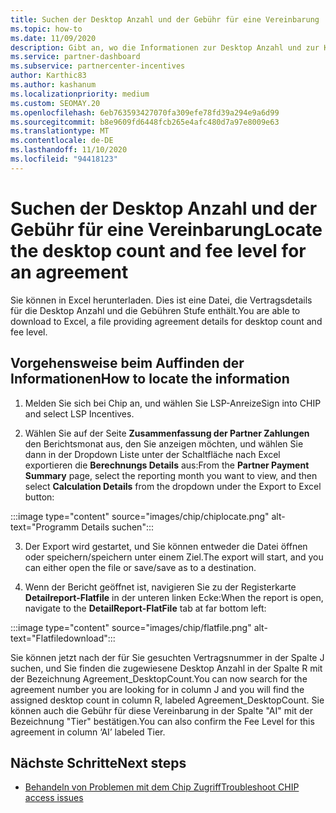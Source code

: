 ```yaml
---
title: Suchen der Desktop Anzahl und der Gebühr für eine Vereinbarung
ms.topic: how-to
ms.date: 11/09/2020
description: Gibt an, wo die Informationen zur Desktop Anzahl und zur Kosten Stufe in Chip ist.
ms.service: partner-dashboard
ms.subservice: partnercenter-incentives
author: Karthic83
ms.author: kashanum
ms.localizationpriority: medium
ms.custom: SEOMAY.20
ms.openlocfilehash: 6eb763593427070fa309efe78fd39a294e9a6d99
ms.sourcegitcommit: b8e9609fd6448fcb265e4afc480d7a97e8009e63
ms.translationtype: MT
ms.contentlocale: de-DE
ms.lasthandoff: 11/10/2020
ms.locfileid: "94418123"
---
```

# <a name="locate-the-desktop-count-and-fee-level-for-an-agreement"></a><span data-ttu-id="b1ebe-103">Suchen der Desktop Anzahl und der Gebühr für eine Vereinbarung</span><span class="sxs-lookup"><span data-stu-id="b1ebe-103">Locate the desktop count and fee level for an agreement</span></span>

<span data-ttu-id="b1ebe-104">Sie können in Excel herunterladen. Dies ist eine Datei, die Vertragsdetails für die Desktop Anzahl und die Gebühren Stufe enthält.</span><span class="sxs-lookup"><span data-stu-id="b1ebe-104">You are able to download to Excel, a file providing agreement details for desktop count and fee level.</span></span>

## <a name="how-to-locate-the-information"></a><span data-ttu-id="b1ebe-105">Vorgehensweise beim Auffinden der Informationen</span><span class="sxs-lookup"><span data-stu-id="b1ebe-105">How to locate the information</span></span>

1. <span data-ttu-id="b1ebe-106">Melden Sie sich bei Chip an, und wählen Sie LSP-Anreize</span><span class="sxs-lookup"><span data-stu-id="b1ebe-106">Sign into CHIP and select LSP Incentives.</span></span>

2. <span data-ttu-id="b1ebe-107">Wählen Sie auf der Seite **Zusammenfassung der Partner Zahlungen** den Berichtsmonat aus, den Sie anzeigen möchten, und wählen Sie dann in der Dropdown Liste unter der Schaltfläche nach Excel exportieren die **Berechnungs Details** aus:</span><span class="sxs-lookup"><span data-stu-id="b1ebe-107">From the **Partner Payment Summary** page, select the reporting month you want to view, and then select **Calculation Details** from the dropdown under the Export to Excel button:</span></span>

:::image type="content" source="images/chip/chiplocate.png" alt-text="Programm Details suchen":::

3. <span data-ttu-id="b1ebe-109">Der Export wird gestartet, und Sie können entweder die Datei öffnen oder speichern/speichern unter einem Ziel.</span><span class="sxs-lookup"><span data-stu-id="b1ebe-109">The export will start, and you can either open the file or save/save as to a destination.</span></span>

4. <span data-ttu-id="b1ebe-110">Wenn der Bericht geöffnet ist, navigieren Sie zu der Registerkarte **Detailreport-Flatfile** in der unteren linken Ecke:</span><span class="sxs-lookup"><span data-stu-id="b1ebe-110">When the report is open, navigate to the **DetailReport-FlatFile** tab at far bottom left:</span></span>

:::image type="content" source="images/chip/flatfile.png" alt-text="Flatfiledownload":::

<span data-ttu-id="b1ebe-112">Sie können jetzt nach der für Sie gesuchten Vertragsnummer in der Spalte J suchen, und Sie finden die zugewiesene Desktop Anzahl in der Spalte R mit der Bezeichnung Agreement_DesktopCount.</span><span class="sxs-lookup"><span data-stu-id="b1ebe-112">You can now search for the agreement number you are looking for in column J and you will find the assigned desktop count in column R, labeled Agreement_DesktopCount.</span></span> <span data-ttu-id="b1ebe-113">Sie können auch die Gebühr für diese Vereinbarung in der Spalte "AI" mit der Bezeichnung "Tier" bestätigen.</span><span class="sxs-lookup"><span data-stu-id="b1ebe-113">You can also confirm the Fee Level for this agreement in column ‘AI’ labeled Tier.</span></span>

## <a name="next-steps"></a><span data-ttu-id="b1ebe-114">Nächste Schritte</span><span class="sxs-lookup"><span data-stu-id="b1ebe-114">Next steps</span></span>

- [<span data-ttu-id="b1ebe-115">Behandeln von Problemen mit dem Chip Zugriff</span><span class="sxs-lookup"><span data-stu-id="b1ebe-115">Troubleshoot CHIP access issues</span></span>](chip-access-trouble.md)
